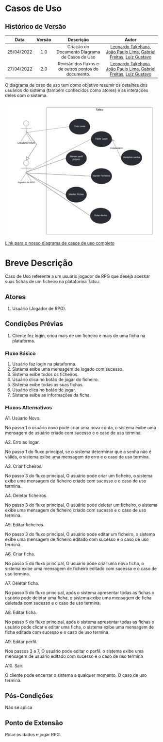 # Casos de Uso

## Histórico de Versão
|    Data    | Versão |                Descrição                |                     Autor                     |
| :--------: | :----: | :-------------------------------------: | :-------------------------------------------: |
| 25/04/2022 |  1.0   | Criação do Documento Diagrama de Casos de Uso |[Leonardo Takehana](https://github.com/ltakehana), [João Paulo Lima](https://github.com/jpaulohe4rt), [Gabriel Freitas](https://github.com/gabrielfreitass1), [Luíz Gustavo](https://github.com/LuizGustavoFR) |
| 27/04/2022 |  2.0   | Revisão dos fluxos e de outros pontos do documento. |[Leonardo Takehana](https://github.com/ltakehana), [João Paulo Lima](https://github.com/jpaulohe4rt), [Gabriel Freitas](https://github.com/gabrielfreitass1), [Luíz Gustavo](https://github.com/LuizGustavoFR) |

O diagrama de caso de uso tem como objetivo resumir os detalhes dos usuários do sistema (também conhecidos como atores) e as interações deles com o sistema.


<img src="../Assets/Images/casosUso.png" alt="UserCases">
<br>
<a href="https://lucid.app/lucidchart/ae4233ad-e531-44be-b961-696152307382/edit?invitationId=inv_8ac4596d-9ca2-4c56-babc-58f933c1278a">Link para o nosso diagrama de casos de uso completo</a>

# Breve Descrição

Caso de Uso referente a um usuário jogador de RPG que deseja acessar suas fichas de um ficheiro na plataforma Tatsu.

## Atores

01. Usuário (Jogador de RPG).

## Condições Prévias

01. Cliente fez login, criou mais de um ficheiro e mais de uma ficha na plataforma.
### Fluxo Básico

01. Usuário faz login na plataforma.
00. Sistema exibe uma mensagem de logado com sucesso.
00. Sistema exibe todos os ficheiros.
00. Usuário clica no botão de jogar do ficheiro.
00. Sistema exibe todas as suas fichas.
00. Usuário clica no botão de jogar.
00. Sistema exibe as informações da ficha.

### Fluxos Alternativos

 A1. Usúario Novo.

No passo 1 o usuário novo pode criar uma nova conta, o sistema exibe uma mensagem de usuário criado com sucesso e o caso de uso termina.

A2. Erro ao logar.

No passo 1 do fluxo principal, se o sistema determinar que a senha não é válida, o sistema exibe uma mensagem de erro e o caso de uso termina.

A3. Criar ficheiros.

No passo 3 do fluxo principal, O usuário pode criar um ficheiro, o sistema exibe uma mensagem de ficheiro criado com sucesso e o caso de uso termina.   

A4. Deletar ficheiros.

No passo 3 do fluxo principal, O usuário pode deletar um ficheiro, o sistema exibe uma mensagem de ficheiro criado com sucesso e o caso de uso termina.  

 A5. Editar ficheiros.

No passo 3 do fluxo principal, O usuário pode editar um ficheiro, o sistema exibe uma mensagem de ficheiro editado com sucesso e o caso de uso termina.      

A6. Criar ficha.

No passo 5 do fluxo principal, O usuário pode criar uma nova ficha, o sistema exibe uma mensagem de ficheiro editado com sucesso e o caso de uso termina.
    
A7. Deletar ficha.

No passo 5 do fluxo principal, após o sistema apresentar todas as fichas o usuário pode deletar uma ficha, o sistema exibe uma mensagem de ficha deletada com sucesso e o caso de uso termina.
    
A8. Editar ficha.

No passo 5 do fluxo principal, após o sistema apresentar todas as fichas o usuário pode clicar e editar uma ficha, o sistema exibe uma mensagem de ficha editada com sucesso e o caso de uso termina.

A9. Editar perfil.

Nos passos 3 a 7, O usuário pode editar o perfil. o sistema exibe uma mensagem de usuário editado com sucesso e o caso de uso termina

A10. Sair.

O cliente pode encerrar o sistema a qualquer momento. O caso de uso termina.           
    
## Pós-Condições

Não se aplica

## Ponto de Extensão

Rolar os dados e jogar RPG.